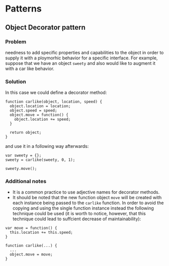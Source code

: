 # Patterns

## Object Decorator pattern

### Problem

needness to add specific properties and capabilities to the object in order to supply it with a ploymorhic behavior for a specific interface. For example, suppose that we have an object `sweety` and also would like to augment it with a car like behavior. 

### Solution

In this case we could define a decorator method:

```
function carlike(object, location, speed) {
  object.location = location;
  object.speed = speed;
  object.move = function() {
    object.location += speed;
  }
  
  return object;
}
```

and use it in a following way afterwards:

```
var sweety = {};
sweety = carlike(sweety, 0, 1);

sweety.move();
```

### Additional notes

* It is a common practice to use adjective names for decorator methods.
* It should be noted that the new function object `move` will be created with each instance being passed to the `carlike` function. In order to avoid the copying and using the single function instance instead the following technique could be used (it is worth to notice, however, that this technique could lead to suffcient decrease of maintainability):
```
var move = function() {
  this.location += this.speed;
}

function carlike(...) {
  ...
  object.move = move;
}
```
